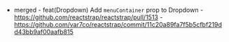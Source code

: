 - merged  - feat(Dropdown) Add `menuContainer` prop to Dropdown - https://github.com/reactstrap/reactstrap/pull/1513 - https://github.com/var7co/reactstrap/commit/11c20a89fa7f5b5cfbf219dd43bb9af00aafb815